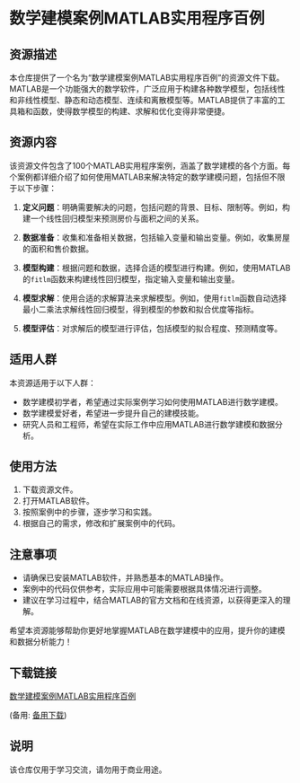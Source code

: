 # 数学建模案例MATLAB实用程序百例

## 资源描述

本仓库提供了一个名为“数学建模案例MATLAB实用程序百例”的资源文件下载。MATLAB是一个功能强大的数学软件，广泛应用于构建各种数学模型，包括线性和非线性模型、静态和动态模型、连续和离散模型等。MATLAB提供了丰富的工具箱和函数，使得数学模型的构建、求解和优化变得非常便捷。

## 资源内容

该资源文件包含了100个MATLAB实用程序案例，涵盖了数学建模的各个方面。每个案例都详细介绍了如何使用MATLAB来解决特定的数学建模问题，包括但不限于以下步骤：

1. **定义问题**：明确需要解决的问题，包括问题的背景、目标、限制等。例如，构建一个线性回归模型来预测房价与面积之间的关系。

2. **数据准备**：收集和准备相关数据，包括输入变量和输出变量。例如，收集房屋的面积和售价数据。

3. **模型构建**：根据问题和数据，选择合适的模型进行构建。例如，使用MATLAB的`fitlm`函数来构建线性回归模型，指定输入变量和输出变量。

4. **模型求解**：使用合适的求解算法来求解模型。例如，使用`fitlm`函数自动选择最小二乘法求解线性回归模型，得到模型的参数和拟合优度等指标。

5. **模型评估**：对求解后的模型进行评估，包括模型的拟合程度、预测精度等。

## 适用人群

本资源适用于以下人群：

- 数学建模初学者，希望通过实际案例学习如何使用MATLAB进行数学建模。
- 数学建模爱好者，希望进一步提升自己的建模技能。
- 研究人员和工程师，希望在实际工作中应用MATLAB进行数学建模和数据分析。

## 使用方法

1. 下载资源文件。
2. 打开MATLAB软件。
3. 按照案例中的步骤，逐步学习和实践。
4. 根据自己的需求，修改和扩展案例中的代码。

## 注意事项

- 请确保已安装MATLAB软件，并熟悉基本的MATLAB操作。
- 案例中的代码仅供参考，实际应用中可能需要根据具体情况进行调整。
- 建议在学习过程中，结合MATLAB的官方文档和在线资源，以获得更深入的理解。

希望本资源能够帮助你更好地掌握MATLAB在数学建模中的应用，提升你的建模和数据分析能力！

## 下载链接
[数学建模案例MATLAB实用程序百例](https://pan.quark.cn/s/d1bbecc128f7) 

(备用: [备用下载](https://pan.baidu.com/s/1WxqB8-_QJABDBU-9ZUFLsA?pwd=1234))

## 说明

该仓库仅用于学习交流，请勿用于商业用途。
